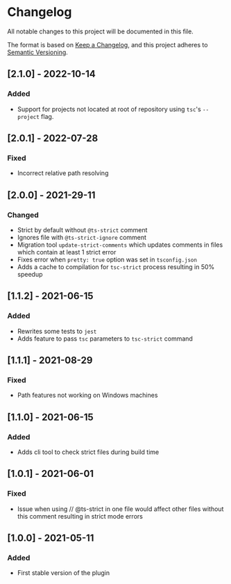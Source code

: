 # Changelog

All notable changes to this project will be documented in this file.

The format is based on [Keep a Changelog](https://keepachangelog.com/en/1.0.0/), and this project
adheres to [Semantic Versioning](https://semver.org/spec/v2.0.0.html).

## [2.1.0] - 2022-10-14

### Added

- Support for projects not located at root of repository using `tsc`'s `--project` flag.

## [2.0.1] - 2022-07-28

### Fixed

- Incorrect relative path resolving

## [2.0.0] - 2021-29-11

### Changed
- Strict by default without `@ts-strict` comment
- Ignores file with `@ts-strict-ignore` comment
- Migration tool `update-strict-comments` which updates comments in files which contain at least 1 strict error
- Fixes error when `pretty: true` option was set in `tsconfig.json`
- Adds a cache to compilation for `tsc-strict` process resulting in
  50% speedup

## [1.1.2] - 2021-06-15

### Added
- Rewrites some tests to `jest`
- Adds feature to pass `tsc` parameters to `tsc-strict` command

## [1.1.1] - 2021-08-29

### Fixed

- Path features not working on Windows machines

## [1.1.0] - 2021-06-15

### Added

- Adds cli tool to check strict files during build time

## [1.0.1] - 2021-06-01

### Fixed

- Issue when using // @ts-strict in one file would affect other files without this comment resulting
  in strict mode errors

## [1.0.0] - 2021-05-11

### Added

- First stable version of the plugin
